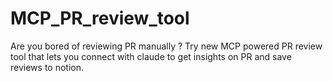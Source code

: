 # MCP_PR_review_tool
Are you bored of reviewing PR manually ? Try new MCP powered PR review tool that lets you connect with claude to get insights on PR and save reviews to notion.
